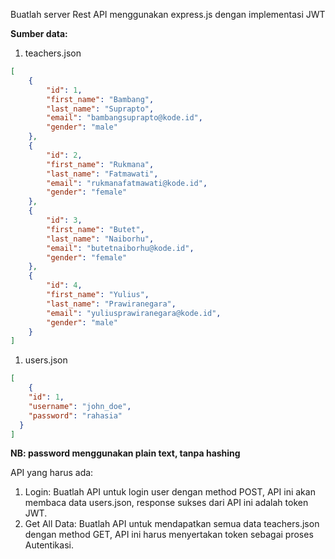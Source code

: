 Buatlah server Rest API menggunakan express.js dengan implementasi JWT

**Sumber data:**

1. teachers.json

```json
[
    {
        "id": 1, 
        "first_name": "Bambang",
        "last_name": "Suprapto",
        "email": "bambangsuprapto@kode.id",
        "gender": "male"
    },
    {
        "id": 2, 
        "first_name": "Rukmana",
        "last_name": "Fatmawati",
        "email": "rukmanafatmawati@kode.id",
        "gender": "female"
    },
    {
        "id": 3, 
        "first_name": "Butet",
        "last_name": "Naiborhu",
        "email": "butetnaiborhu@kode.id",
        "gender": "female"
    },
    {
        "id": 4, 
        "first_name": "Yulius",
        "last_name": "Prawiranegara",
        "email": "yuliusprawiranegara@kode.id",
        "gender": "male"
    }
]
```

1. users.json

```json
[
	{
    "id": 1,
    "username": "john_doe",
    "password": "rahasia"
  }
]
```

**NB: password menggunakan plain text, tanpa hashing**

API yang harus ada:

1. Login: Buatlah API untuk login user dengan method POST, API ini akan membaca data users.json, response sukses dari API ini adalah token JWT.
2. Get All Data: Buatlah API untuk mendapatkan semua data teachers.json dengan method GET, API ini harus menyertakan token sebagai proses Autentikasi.
